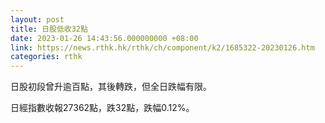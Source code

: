 ```yaml
---
layout: post
title: 日股低收32點
date: 2023-01-26 14:43:56.000000000 +08:00
link: https://news.rthk.hk/rthk/ch/component/k2/1685322-20230126.htm
categories: rthk
---
```


日股初段曾升逾百點，其後轉跌，但全日跌幅有限。

日經指數收報27362點，跌32點，跌幅0.12%。

